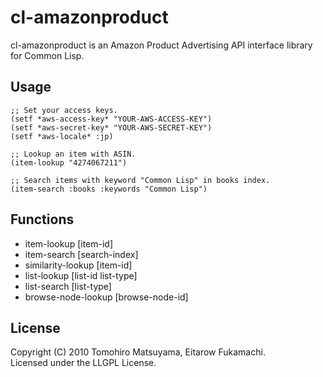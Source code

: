 cl-amazonproduct
================

cl-amazonproduct is an Amazon Product Advertising API interface library for Common Lisp.

Usage
-----

    ;; Set your access keys.
    (setf *aws-access-key* "YOUR-AWS-ACCESS-KEY")
    (setf *aws-secret-key* "YOUR-AWS-SECRET-KEY")
    (setf *aws-locale* :jp)
    
    ;; Lookup an item with ASIN.
    (item-lookup "4274067211")
    
    ;; Search items with keyword "Common Lisp" in books index.
    (item-search :books :keywords "Common Lisp")

Functions
---------

* item-lookup [item-id]
* item-search [search-index]
* similarity-lookup [item-id]
* list-lookup [list-id list-type]
* list-search [list-type]
* browse-node-lookup [browse-node-id]

License
-------

Copyright (C) 2010 Tomohiro Matsuyama, Eitarow Fukamachi.  
Licensed under the LLGPL License.
